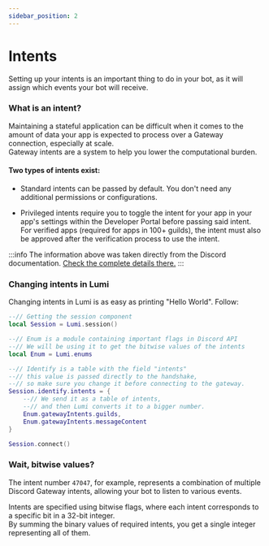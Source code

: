 ```yaml
---
sidebar_position: 2
---
```


# Intents

Setting up your intents is an important thing to do in your bot, as it will assign which events your bot will receive.

### What is an intent?

Maintaining a stateful application can be difficult when it comes to the amount of data your app is expected to process over a Gateway connection, especially at scale.  
Gateway intents are a system to help you lower the computational burden.

#### Two types of intents exist:

- Standard intents can be passed by default. You don't need any additional permissions or configurations.

- Privileged intents require you to toggle the intent for your app in your app's settings within the Developer Portal before passing said intent.  
For verified apps (required for apps in 100+ guilds), the intent must also be approved after the verification process to use the intent.

:::info 
The information above was taken directly from the Discord documentation. [Check the complete details there.](https://discord.com/developers/docs/topics/gateway#gateway-intents)
:::

### Changing intents in Lumi

Changing intents in Lumi is as easy as printing "Hello World". Follow:
```lua
--// Getting the session component
local Session = Lumi.session()

--// Enum is a module containing important flags in Discord API
--// We will be using it to get the bitwise values of the intents
local Enum = Lumi.enums

--// Identify is a table with the field "intents"
--// this value is passed directly to the handshake,
--// so make sure you change it before connecting to the gateway.
Session.identify.intents = {
    --// We send it as a table of intents,
    --// and then Lumi converts it to a bigger number.
    Enum.gatewayIntents.guilds,
    Enum.gatewayIntents.messageContent
}

Session.connect()
```

### Wait, bitwise values?

The intent number `47047`, for example, represents a combination of multiple Discord Gateway intents, allowing your bot to listen to various events.

Intents are specified using bitwise flags, where each intent corresponds to a specific bit in a 32-bit integer.  
By summing the binary values of required intents, you get a single integer representing all of them.